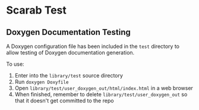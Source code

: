 # Scarab Test

## Doxygen Documentation Testing

A Doxygen configuration file has been included in the `test` directory to allow testing of Doxygen documentation generation.

To use:

1. Enter into the `library/test` source directory
1. Run `doxygen Doxyfile`
1. Open `library/test/user_doxygen_out/html/index.html` in a web browser
1. When finished, remember to delete `library/test/user_doxygen_out` so that it doesn't get committed to the repo
